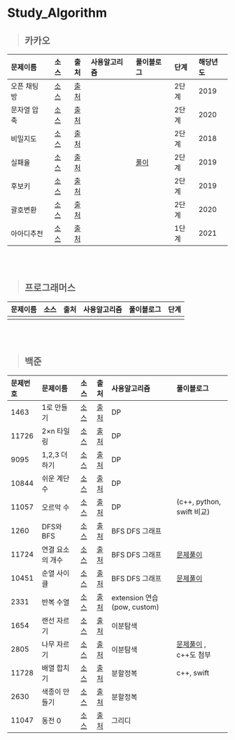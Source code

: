 # Study_Algorithm

> ## 카카오

|문제이름|소스|출처|사용알고리즘|풀이블로그|단계|해당년도|
|:---|:---:|:---:|:---|:---|:---|:---|
|오픈 채팅방|[소스](https://github.com/p41155a/Study_Algorithm/blob/main/kakao2019/openChat.playground/Contents.swift)|[출처](https://programmers.co.kr/learn/courses/30/lessons/42888)|||2단계|2019|
|문자열 압축|[소스](https://github.com/p41155a/Study_Algorithm/blob/main/kakao2020/%E1%84%86%E1%85%AE%E1%86%AB%E1%84%8C%E1%85%A1%E1%84%8B%E1%85%A7%E1%86%AF%E1%84%8B%E1%85%A1%E1%86%B8%E1%84%8E%E1%85%AE%E1%86%A8.playground/Contents.swift)|[출처](https://programmers.co.kr/learn/courses/30/lessons/60057)|||2단계|2020|
|비밀지도|[소스](https://github.com/p41155a/Study_Algorithm/blob/main/kakao2018/%E1%84%87%E1%85%B5%E1%84%86%E1%85%B5%E1%86%AF%E1%84%8C%E1%85%B5%E1%84%83%E1%85%A9.playground/Contents.swift)|[출처](https://programmers.co.kr/learn/courses/30/lessons/17681)|||2단계|2018|
|실패율|[소스](https://github.com/p41155a/Study_Algorithm/blob/main/kakao2019/%E1%84%89%E1%85%B5%E1%86%AF%E1%84%91%E1%85%A2%E1%84%8B%E1%85%B2%E1%86%AF.playground/Contents.swift)|[출처](https://programmers.co.kr/learn/courses/30/lessons/42889)||[풀이](https://blog.naver.com/p41155a/222058642212)|2단계|2019|
|후보키|[소스](https://github.com/p41155a/Study_Algorithm/blob/main/kakao2019/%E1%84%92%E1%85%AE%E1%84%87%E1%85%A9%E1%84%8F%E1%85%B5.playground/Contents.swift)|[출처](https://programmers.co.kr/learn/courses/30/lessons/42890)|||2단계|2019|
|괄호변환|[소스](https://github.com/p41155a/Study_Algorithm/blob/main/kakao2020/%E1%84%80%E1%85%AA%E1%86%AF%E1%84%92%E1%85%A9%20%E1%84%87%E1%85%A7%E1%86%AB%E1%84%92%E1%85%AA%E1%86%AB.playground/Contents.swift)|[출처](https://programmers.co.kr/learn/courses/30/lessons/60058)|||2단계|2020|
|아아디추천|[소스](https://github.com/p41155a/Study_Algorithm/blob/main/kakao2021/%E1%84%8B%E1%85%A1%E1%84%8B%E1%85%B5%E1%84%83%E1%85%B5%E1%84%8E%E1%85%AE%E1%84%8E%E1%85%A5%E1%86%AB.playground/Contents.swift)|[출처](https://programmers.co.kr/learn/courses/30/lessons/72410)|||1단계|2021|

<br/><br/>

> ## 프로그래머스  

|문제이름|소스|출처|사용알고리즘|풀이블로그|단계|
|:---|:---:|:---:|:---|:---|:---|
|||||||

<br/><br/>

> ## 백준

|문제번호|문제이름|소스|출처|사용알고리즘|풀이블로그|
|:---|:---|:---:|:---:|:---|:---|
|1463|1로 만들기|[소스](https://github.com/p41155a/Study_Algorithm/blob/main/%E1%84%87%E1%85%A2%E1%86%A8%E1%84%8C%E1%85%AE%E1%86%AB/1463/1463/main.swift)|[출처](https://www.acmicpc.net/problem/1463)|DP||
|11726|2×n 타일링|[소스](https://github.com/p41155a/Study_Algorithm/blob/main/%E1%84%87%E1%85%A2%E1%86%A8%E1%84%8C%E1%85%AE%E1%86%AB/11726/11726/main.swift)|[출처](https://www.acmicpc.net/problem/11726)|DP||
|9095|1,2,3 더하기|[소스](https://github.com/p41155a/Study_Algorithm/blob/main/%E1%84%87%E1%85%A2%E1%86%A8%E1%84%8C%E1%85%AE%E1%86%AB/9095/9095/main.swift)|[출처](https://www.acmicpc.net/problem/9095)|DP||
|10844|쉬운 계단 수|[소스](https://github.com/p41155a/Study_Algorithm/blob/main/%E1%84%87%E1%85%A2%E1%86%A8%E1%84%8C%E1%85%AE%E1%86%AB/10844/10844/main.swift)|[출처](https://www.acmicpc.net/problem/10844)|DP||
|11057|오르막 수|[소스](https://github.com/p41155a/Study_Algorithm/blob/main/%E1%84%87%E1%85%A2%E1%86%A8%E1%84%8C%E1%85%AE%E1%86%AB/11057/11057/main.swift)|[출처](https://www.acmicpc.net/problem/11057)|DP|(c++, python, swift 비교)|
|1260|DFS와 BFS|[소스](https://github.com/p41155a/Study_Algorithm/blob/main/%E1%84%87%E1%85%A2%E1%86%A8%E1%84%8C%E1%85%AE%E1%86%AB/1260/1260/main.swift)|[출처](https://www.acmicpc.net/problem/1260)|BFS DFS 그래프||
|11724|연결 요소의 개수|[소스](https://github.com/p41155a/Study_Algorithm/blob/main/%E1%84%87%E1%85%A2%E1%86%A8%E1%84%8C%E1%85%AE%E1%86%AB/11724/11724/main.swift)|[출처](https://www.acmicpc.net/problem/11724)|BFS DFS 그래프|[문제풀이](https://blog.naver.com/p41155a/222146656014)|
|10451|순열 사이클|[소스](https://github.com/p41155a/Study_Algorithm/blob/main/%E1%84%87%E1%85%A2%E1%86%A8%E1%84%8C%E1%85%AE%E1%86%AB/10451/10451/main.swift)|[출처](https://www.acmicpc.net/problem/10451)|BFS DFS 그래프|[문제풀이](https://blog.naver.com/p41155a/222146656014)|
|2331|반복 수열|[소스](https://github.com/p41155a/Study_Algorithm/blob/main/%E1%84%87%E1%85%A2%E1%86%A8%E1%84%8C%E1%85%AE%E1%86%AB/2331/2331/main.swift)|[출처](https://www.acmicpc.net/problem/2331)|extension 연습(pow, custom)||
|1654|랜선 자르기|[소스](https://github.com/p41155a/Study_Algorithm/blob/main/%E1%84%87%E1%85%A2%E1%86%A8%E1%84%8C%E1%85%AE%E1%86%AB/1654/1654/main.swift)|[출처](https://www.acmicpc.net/problem/1654)|이분탐색||
|2805|나무 자르기|[소스](https://github.com/p41155a/Study_Algorithm/blob/main/%E1%84%87%E1%85%A2%E1%86%A8%E1%84%8C%E1%85%AE%E1%86%AB/2805/2805/main.swift)|[출처](https://www.acmicpc.net/problem/2805)|이분탐색|[문제풀이](https://youjean.tistory.com/36) , c++도 첨부|
|11728|배열 합치기|[소스](https://github.com/p41155a/Study_Algorithm/blob/main/%E1%84%87%E1%85%A2%E1%86%A8%E1%84%8C%E1%85%AE%E1%86%AB/11728/11728/main.swift)|[출처](https://www.acmicpc.net/problem/11728)|분할정복|c++, swift|
|2630|색종이 만들기|[소스](https://github.com/p41155a/Study_Algorithm/blob/main/%E1%84%87%E1%85%A2%E1%86%A8%E1%84%8C%E1%85%AE%E1%86%AB/2630/2630/main.swift)|[출처](https://www.acmicpc.net/problem/2630)|분할정복||
|11047|동전 0|[소스](https://github.com/p41155a/Study_Algorithm/blob/main/%E1%84%87%E1%85%A2%E1%86%A8%E1%84%8C%E1%85%AE%E1%86%AB/11047/11047/main.swift)|[출처](https://www.acmicpc.net/problem/11047)|그리디||
